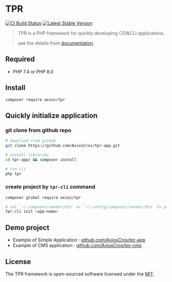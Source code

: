 # TPR

[![CI Build Status](https://github.com/AxiosCros/tpr/workflows/CI/badge.svg)](https://github.com/AxiosCros/tpr/actions?query=workflow%3ACI)
[![Latest Stable Version](https://poser.pugx.org/axios/tpr/v)](//packagist.org/packages/axios/tpr)

> TPR is a PHP framework for quickly developing CGI&CLI applications. 
>
> see the details from [documentation](https://github.com/AxiosCros/tpr/wiki).

## Required

- PHP 7.4 or PHP 8.0

## Install

```bash
composer require axios/tpr
```

## Quickly initialize application

### git clone from github repo

```bash
# download from github
git clone https://github.com/AxiosCros/tpr-app.git

# install libraries
cd tpr-app/ && composer install

# run cli
php tpr 
```

### create project by `tpr-cli` command

```bash
composer global require axios/tpr

# set `~/.composer/vendor/bin` or `~/.config/composer/vendor/bin` to your PATH environment variable
tpr-cli init <app-name>
```

## Demo project

- Example of Simple Application : [github.com/AxiosCros/tpr-app](https://github.com/AxiosCros/tpr-app)
- Example of CMS application : [github.com/AxiosCros/tpr-cms](https://github.com/AxiosCros/tpr-cms)

## License

The TPR framework is open-sourced software licensed under the [MIT](LICENSE).